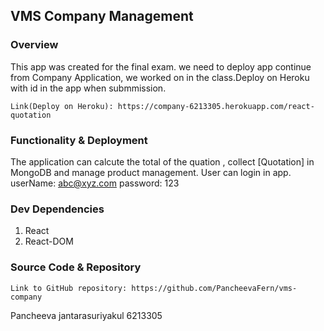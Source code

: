 ## VMS Company Management
### Overview
This app was created for the final exam. we need to deploy app continue from Company Application, we worked on in the class.Deploy on Heroku with id in the app when submmission. 

    Link(Deploy on Heroku): https://company-6213305.herokuapp.com/react-quotation
    
### Functionality & Deployment
The application can calcute the total of the quation , collect [Quotation] in MongoDB and manage product management. User can login in app.
    userName: abc@xyz.com
    password: 123
### Dev Dependencies
1. React
2. React-DOM

### Source Code & Repository

    Link to GitHub repository: https://github.com/PancheevaFern/vms-company

Pancheeva jantarasuriyakul 6213305
